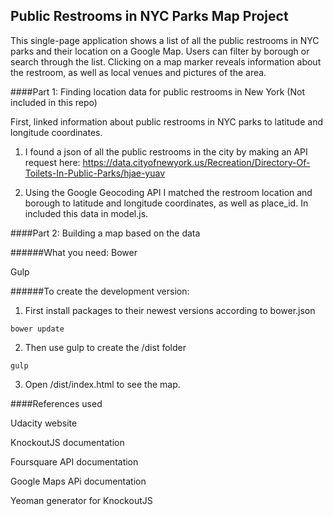## Public Restrooms in NYC Parks Map Project

This single-page application shows a list of all the public restrooms in NYC parks and their location on a Google Map. Users can filter by borough or search through the list. Clicking on a map marker reveals information about the restroom, as well as local venues and pictures of the area.

####Part 1: Finding location data for public restrooms in New York (Not included in this repo)

First, linked information about public restrooms in NYC parks to latitude and longitude coordinates.

1) I found a json of all the public restrooms in the city by making an API request here: 
https://data.cityofnewyork.us/Recreation/Directory-Of-Toilets-In-Public-Parks/hjae-yuav

2) Using the Google Geocoding API I matched the restroom location and borough to latitude and longitude coordinates, as well as place_id. In included this data in model.js.

####Part 2: Building a map based on the data

######What you need:
Bower

Gulp


######To create the development version:

1) First install packages to their newest versions according to bower.json

`bower update`

2) Then use gulp to create the /dist folder

`gulp`

3) Open /dist/index.html to see the map.

####References used

Udacity website

KnockoutJS documentation

Foursquare API documentation

Google Maps APi documentation

Yeoman generator for KnockoutJS